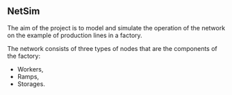 ## NetSim

The aim of the project is to model and simulate the operation of the network on the example of production lines in a factory.

The network consists of three types of nodes that are the components of the factory:

* Workers,
* Ramps,
* Storages.
